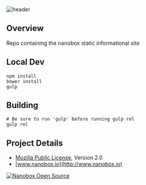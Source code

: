 ![header](http://nano-assets.gopagoda.io/readme-headers/nanobox-front-site.png)


## Overview
Repo containing the nanobox static informational site

## Local Dev
```
npm install
bower install
gulp
```

## Building
```
# Be sure to run 'gulp' before running gulp rel
gulp rel
```

## Project Details
- [Mozilla Public License](https://www.mozilla.org/MPL/), Version 2.0
- [www.nanobox.io](http://www.nanobox.io)


[![Nanobox Open Source](http://nano-assets.gopagoda.io/open-src/nanobox-open-src.png)](http://pagodabox.io/open-source)
